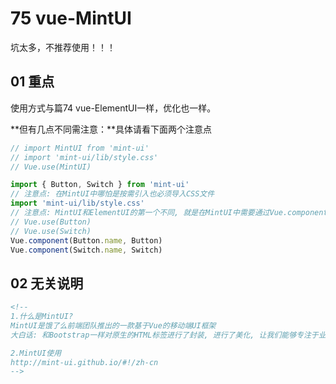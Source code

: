 # 75 vue-MintUI

坑太多，不推荐使用！！！



## 01 重点

使用方式与篇74 vue-ElementUI一样，优化也一样。

**但有几点不同需注意：**具体请看下面两个注意点

```js
// import MintUI from 'mint-ui'
// import 'mint-ui/lib/style.css'
// Vue.use(MintUI)

import { Button, Switch } from 'mint-ui'
// 注意点: 在MintUI中哪怕是按需引入也必须导入CSS文件
import 'mint-ui/lib/style.css'
// 注意点: MintUI和ElementUI的第一个不同, 就是在MintUI中需要通过Vue.component来告诉Vue我们需要使用哪个组件
// Vue.use(Button)
// Vue.use(Switch)
Vue.component(Button.name, Button)
Vue.component(Switch.name, Switch)
```



## 02 无关说明

```html
<!--
1.什么是MintUI?
MintUI是饿了么前端团队推出的一款基于Vue的移动端UI框架
大白话: 和Bootstrap一样对原生的HTML标签进行了封装, 进行了美化, 让我们能够专注于业务逻辑而不是UI界面

2.MintUI使用
http://mint-ui.github.io/#!/zh-cn
-->
```